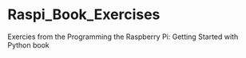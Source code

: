# Raspi_Book_Exercises
Exercies from the Programming the Raspberry Pi: Getting Started with Python book
